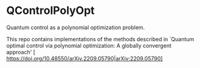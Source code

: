 # QControlPolyOpt
Quantum control as a polynomial optimization problem.

 

This repo contains implementations of the methods described in `Quantum optimal control via polynomial optimization: A globally convergent approach' [ 	
https://doi.org/10.48550/arXiv.2209.05790|arXiv:2209.05790]
